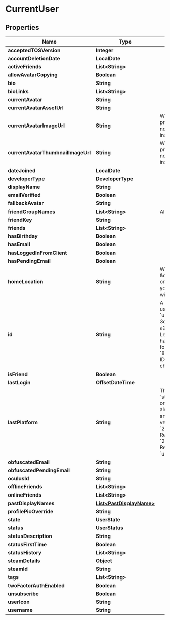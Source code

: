 

# CurrentUser


## Properties

Name | Type | Description | Notes
------------ | ------------- | ------------- | -------------
**acceptedTOSVersion** | **Integer** |  | 
**accountDeletionDate** | **LocalDate** |  |  [optional]
**activeFriends** | **List&lt;String&gt;** |  |  [optional]
**allowAvatarCopying** | **Boolean** |  | 
**bio** | **String** |  | 
**bioLinks** | **List&lt;String&gt;** |  | 
**currentAvatar** | **String** |  | 
**currentAvatarAssetUrl** | **String** |  | 
**currentAvatarImageUrl** | **String** | When profilePicOverride is not empty, use it instead. | 
**currentAvatarThumbnailImageUrl** | **String** | When profilePicOverride is not empty, use it instead. | 
**dateJoined** | **LocalDate** |  | 
**developerType** | **DeveloperType** |  | 
**displayName** | **String** |  | 
**emailVerified** | **Boolean** |  | 
**fallbackAvatar** | **String** |  |  [optional]
**friendGroupNames** | **List&lt;String&gt;** | Always empty array. | 
**friendKey** | **String** |  | 
**friends** | **List&lt;String&gt;** |  | 
**hasBirthday** | **Boolean** |  | 
**hasEmail** | **Boolean** |  | 
**hasLoggedInFromClient** | **Boolean** |  | 
**hasPendingEmail** | **Boolean** |  | 
**homeLocation** | **String** | WorldID be \&quot;offline\&quot; on User profiles if you are not friends with that user. | 
**id** | **String** | A users unique ID, usually in the form of &#x60;usr_c1644b5b-3ca4-45b4-97c6-a2a0de70d469&#x60;. Legacy players can have old IDs in the form of &#x60;8JoV9XEdpo&#x60;. The ID can never be changed. | 
**isFriend** | **Boolean** |  | 
**lastLogin** | **OffsetDateTime** |  | 
**lastPlatform** | **String** | This can be &#x60;standalonewindows&#x60; or &#x60;android&#x60;, but can also pretty much be any random Unity verison such as &#x60;2019.2.4-801-Release&#x60; or &#x60;2019.2.2-772-Release&#x60; or even &#x60;unknownplatform&#x60;. | 
**obfuscatedEmail** | **String** |  | 
**obfuscatedPendingEmail** | **String** |  | 
**oculusId** | **String** |  | 
**offlineFriends** | **List&lt;String&gt;** |  |  [optional]
**onlineFriends** | **List&lt;String&gt;** |  |  [optional]
**pastDisplayNames** | [**List&lt;PastDisplayName&gt;**](PastDisplayName.md) |  | 
**profilePicOverride** | **String** |  | 
**state** | **UserState** |  | 
**status** | **UserStatus** |  | 
**statusDescription** | **String** |  | 
**statusFirstTime** | **Boolean** |  | 
**statusHistory** | **List&lt;String&gt;** |  | 
**steamDetails** | **Object** |  | 
**steamId** | **String** |  | 
**tags** | **List&lt;String&gt;** |  | 
**twoFactorAuthEnabled** | **Boolean** |  | 
**unsubscribe** | **Boolean** |  | 
**userIcon** | **String** |  | 
**username** | **String** |  | 



